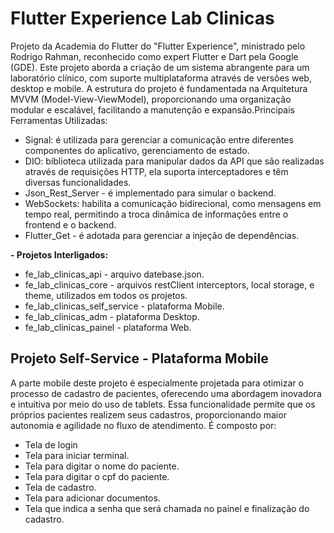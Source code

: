 # Flutter Experience Lab Clinicas

Projeto da Academia do Flutter do "Flutter Experience", ministrado pelo Rodrigo Rahman, reconhecido como expert Flutter e Dart pela Google (GDE).
Este projeto aborda a criação de um sistema abrangente para um laboratório clínico, com suporte multiplataforma através de versões web, desktop e mobile. A estrutura do projeto é fundamentada na Arquitetura MVVM (Model-View-ViewModel), proporcionando uma organização modular e escalável, facilitando a manutenção e expansão.Principais Ferramentas Utilizadas:
- Signal: é utilizada para gerenciar a comunicação entre diferentes componentes do aplicativo, gerenciamento de estado.
- DIO: biblioteca utilizada para manipular dados da API que são realizadas através de requisições HTTP, ela suporta 
  interceptadores e têm diversas funcionalidades. 
- Json_Rest_Server - é implementado para simular o backend.
- WebSockets: habilita a comunicação bidirecional, como mensagens em tempo real, permitindo a troca dinâmica de informações 
  entre o frontend e o backend.
- Flutter_Get - é adotada para gerenciar a injeção de dependências.

**- Projetos Interligados:**
- fe_lab_clinicas_api - arquivo datebase.json.
- fe_lab_clinicas_core - arquivos restClient interceptors, local storage, e theme, utilizados em todos os projetos.
- fe_lab_clinicas_self_service - plataforma Mobile. 
- fe_lab_clinicas_adm - plataforma Desktop.
- fe_lab_clinicas_painel - plataforma Web.


## Projeto Self-Service - Plataforma Mobile

A parte mobile deste projeto é especialmente projetada para otimizar o processo de cadastro de pacientes, oferecendo uma abordagem inovadora e intuitiva por meio do uso de tablets. Essa funcionalidade permite que os próprios pacientes realizem seus cadastros, proporcionando maior autonomia e agilidade no fluxo de atendimento. É composto por:

- Tela de login
- Tela para iniciar terminal.
- Tela para digitar o nome do paciente.
- Tela para digitar o cpf do paciente.
- Tela de cadastro.
- Tela para adicionar documentos.
- Tela que indica a senha que será chamada no painel e finalização do cadastro.


